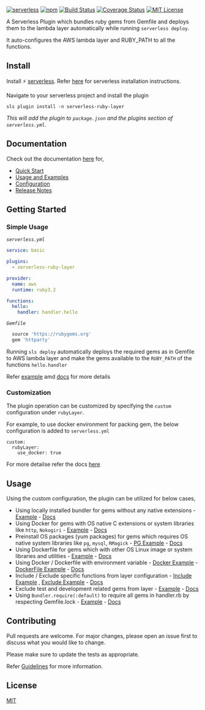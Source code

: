 <h1><div style="height:75px" class="side-bar-logo">&nbsp;</div></h1>

[![serverless](http://public.serverless.com/badges/v3.svg)](http://www.serverless.com)  [![npm](https://img.shields.io/npm/v/serverless-ruby-layer.svg)](https://www.npmjs.com/package/serverless-ruby-layer) [![Build Status](https://img.shields.io/circleci/build/github/navarasu/serverless-ruby-layer)](https://circleci.com/gh/navarasu/serverless-ruby-layer) [![Coverage Status](https://coveralls.io/repos/github/navarasu/serverless-ruby-layer/badge.svg?branch=master)](https://coveralls.io/github/navarasu/serverless-ruby-layer?branch=master) [![MIT License](https://img.shields.io/npm/l/serverless-ruby-layer)](https://github.com/navarasu/serverless-ruby-layer/blob/master/LICENSE)

A Serverless Plugin which bundles ruby gems from Gemfile and deploys them to the lambda layer automatically while running `serverless deploy`.

It auto-configures the AWS lambda layer and RUBY_PATH to all the functions.

## Install

Install ⚡️ [serverless](https://www.serverless.com/). Refer [here](https://www.serverless.com/framework/docs/getting-started/) for serverless installation instructions.

Navigate to your serverless project and install the plugin

```
sls plugin install -n serverless-ruby-layer
```

*This will add the plugin to `package.json` and the plugins section of `serverless.yml`.*

## Documentation

Check out the documentation [here](https://navarasu.github.io/serverless-ruby-layer) for,

* [Quick Start](https://navarasu.github.io/serverless-ruby-layer/#/quickstart)
* [Usage and Examples](https://navarasu.github.io/serverless-ruby-layer/#/usage_examples)
* [Configuration](https://navarasu.github.io/serverless-ruby-layer/#/configuration)
* [Release Notes](https://navarasu.github.io/serverless-ruby-layer/#/release_notes)

## Getting Started

### Simple Usage

*`serverless.yml`*

```yml
service: basic

plugins:
  - serverless-ruby-layer

provider:
  name: aws
  runtime: ruby3.2

functions:
  hello:
    handler: handler.hello
  ```

*`Gemfile`*

```ruby
  source 'https://rubygems.org'
  gem 'httparty'
```

Running `sls deploy` automatically deploys the required gems as in Gemfile to AWS lambda layer and make the gems available to the `RUBY_PATH` of the functions `hello.handler`

Refer [example](https://github.com/navarasu/serverless-ruby-layer/blob/master/examples/basic) amd [docs](https://navarasu.github.io/serverless-ruby-layer) for more details

### Customization

The plugin operation can be customized by specifying the `custom` configuration under `rubyLayer`. 

For example, to use docker environment for packing gem, the below configuration is added to `serverless.yml`

```YML
custom:
  rubyLayer:
    use_docker: true
  ```

For more detailse refer the docs [here](https://navarasu.github.io/serverless-ruby-layer/#/configuration)

## Usage

Using the custom configuration, the plugin can be utilized for below cases,
* Using locally installed bundler for gems without any native extensions - [Example](https://github.com/navarasu/serverless-ruby-layer/blob/master/examples/basic) - [Docs](https://navarasu.github.io/serverless-ruby-layer/#/use_local_bundler)
* Using Docker for gems with OS native C extensions or system libraries like `http`, `Nokogiri` - [Example](https://github.com/navarasu/serverless-ruby-layer/blob/master/examples/use-docker) - [Docs](https://navarasu.github.io/serverless-ruby-layer/#/use_docker)
* Preinstall OS packages (yum packages) for gems which requires OS native system libraries like `pg`, `mysql`, `RMagick` - [PG Example](https://github.com/navarasu/serverless-ruby-layer/blob/master/examples/use-docker-with-yums-pg-old) - [Docs](https://navarasu.github.io/serverless-ruby-layer/#/use_docker_with_yums)
* Using Dockerfile for gems which with other OS Linux image or system libraries and utilities -  [Example](https://github.com/navarasu/serverless-ruby-layer/blob/master/examples/use-docker-file) - [Docs](https://navarasu.github.io/serverless-ruby-layer/#/use_docker_file)
* Using Docker / Dockerfile with environment variable - [Docker Example](https://github.com/navarasu/serverless-ruby-layer/blob/master/examples/use-docker-with-environment) - [DockerFile Example](https://github.com/navarasu/serverless-ruby-layer/blob/master/examples/use-docker-file-with-environment) - [Docs](https://navarasu.github.io/serverless-ruby-layer/#/environment)
* Include / Exclude specific functions from layer configuration - [Include Example](https://github.com/navarasu/serverless-ruby-layer/blob/master/examples/include-functions) , [Exclude Example](https://github.com/navarasu/serverless-ruby-layer/blob/master/examples/exclude-functions) - [Docs](https://navarasu.github.io/serverless-ruby-layer/#/include_exclude)
* Exclude test and development related gems from layer  - [Example](https://github.com/navarasu/serverless-ruby-layer/blob/master/examples/exclude-dev-test-gems) - [Docs](https://navarasu.github.io/serverless-ruby-layer/#/exclude_dev_test_gems)
* Using `Bundler.require(:default)` to require all gems in handler.rb by respecting Gemfile.lock  - [Example](https://github.com/navarasu/serverless-ruby-layer/blob/master/examples/bundler-require-all) - [Docs](https://navarasu.github.io/serverless-ruby-layer/#/bundler_require_all)

## Contributing

Pull requests are welcome. For major changes, please open an issue first to discuss what you would like to change.

Please make sure to update the tests as appropriate.

Refer [Guidelines](https://github.com/navarasu/serverless-ruby-layer/blob/master/CONTRIBUTING.md)  for more information.

## License

[MIT](https://choosealicense.com/licenses/mit/)

